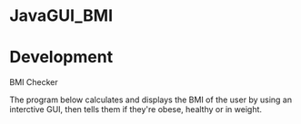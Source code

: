 # JavaGUI_BMI
# Development
BMI Checker

The program below calculates and displays the BMI of the user by using an interctive GUI, then tells them if they're obese, healthy or in weight.